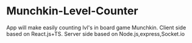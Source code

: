 # Munchkin-Level-Counter
App will make easily counting lvl's in board game Munchkin. Client side based on React.js+TS. Server side based on Node.js,express,Socket.io 
